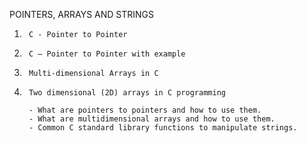 POINTERS, ARRAYS AND STRINGS
1.      C - Pointer to Pointer
2.      C – Pointer to Pointer with example
3.      Multi-dimensional Arrays in C
4.      Two dimensional (2D) arrays in C programming

        - What are pointers to pointers and how to use them.
        - What are multidimensional arrays and how to use them.
        - Common C standard library functions to manipulate strings.

